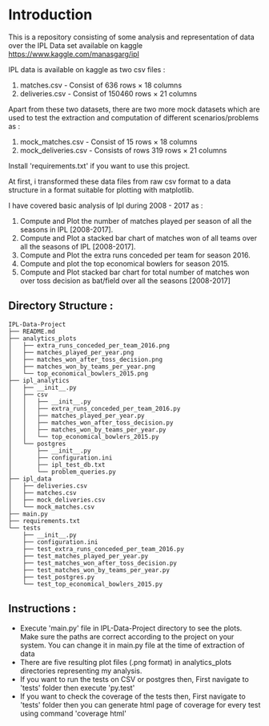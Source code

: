 # Introduction

This is a repository consisting of some analysis and representation of data over the IPL Data set available on kaggle https://www.kaggle.com/manasgarg/ipl 

IPL data is available on kaggle as two csv files :
1. matches.csv - Consist of 636 rows × 18 columns
2. deliveries.csv - Consist of 150460 rows × 21 columns

Apart from these two datasets, there are two more mock datasets which are used to test the extraction and computation of different scenarios/problems as :
1. mock_matches.csv - Consist of 15 rows × 18 columns
2. mock_deliveries.csv - Consists of rows 319 rows × 21 columns

Install 'requirements.txt' if you want to use this project.

At first, i transformed these data files from raw csv format to a data structure in a format suitable for plotting with matplotlib.

I have covered basic analysis of Ipl during 2008 - 2017 as :

1. Compute and Plot the number of matches played per season of all the seasons in IPL [2008-2017].
2. Compute and Plot a stacked bar chart of matches won of all teams over all the seasons of IPL [2008-2017].
3. Compute and Plot the extra runs conceded per team for season 2016.
4. Compute and plot the top economical bowlers for season 2015.
5. Compute and Plot stacked bar chart for total number of matches won over toss decision as bat/field over all the seasons [2008-2017]

## Directory Structure :

    IPL-Data-Project
    ├── README.md
    ├── analytics_plots
    │   ├── extra_runs_conceded_per_team_2016.png
    │   ├── matches_played_per_year.png
    │   ├── matches_won_after_toss_decision.png
    │   ├── matches_won_by_teams_per_year.png
    │   └── top_economical_bowlers_2015.png
    ├── ipl_analytics
    │   ├── __init__.py
    │   ├── csv
    │   │   ├── __init__.py
    │   │   ├── extra_runs_conceded_per_team_2016.py
    │   │   ├── matches_played_per_year.py
    │   │   ├── matches_won_after_toss_decision.py
    │   │   ├── matches_won_by_teams_per_year.py
    │   │   └── top_economical_bowlers_2015.py
    │   └── postgres
    │       ├── __init__.py
    │       ├── configuration.ini
    │       ├── ipl_test_db.txt
    │       └── problem_queries.py
    ├── ipl_data
    │   ├── deliveries.csv
    │   ├── matches.csv
    │   ├── mock_deliveries.csv
    │   └── mock_matches.csv
    ├── main.py
    ├── requirements.txt
    └── tests
        ├── __init__.py
        ├── configuration.ini
        ├── test_extra_runs_conceded_per_team_2016.py
        ├── test_matches_played_per_year.py
        ├── test_matches_won_after_toss_decision.py
        ├── test_matches_won_by_teams_per_year.py
        ├── test_postgres.py
        └── test_top_economical_bowlers_2015.py


## Instructions :
- Execute 'main.py' file in IPL-Data-Project directory to see the plots. Make sure the paths are correct according to the project on your system. You can change it in main.py file at the time of extraction of data
- There are five resulting plot files (.png format) in analytics_plots directories representing my analysis.
- If you want to run the tests on CSV or postgres then, First navigate to 'tests' folder then execute 'py.test'
- If you want to check the coverage of the tests then, First navigate to 'tests' folder then you can generate html page of coverage for every test using command 'coverage html' 